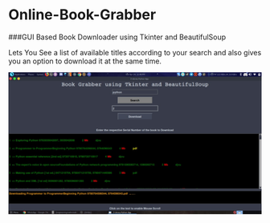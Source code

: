 # Online-Book-Grabber
###GUI Based Book Downloader using Tkinter and BeautifulSoup

Lets You See a list of available titles according to your search and also gives you an option to download it at the same time.

![](IMG-20190414-WA0002.jpg)

